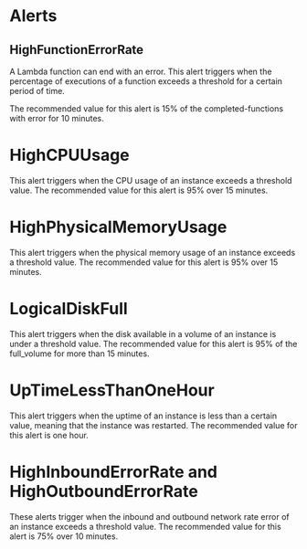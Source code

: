 # Alerts
## HighFunctionErrorRate
A Lambda function can end with an error.
This alert triggers when the percentage of executions of a function exceeds a threshold for a certain period of time.

The recommended value for this alert is 15% of the completed-functions with error for 10 minutes.

# HighCPUUsage
This alert triggers when the CPU usage of an instance exceeds a threshold value.
The recommended value for this alert is 95% over 15 minutes.

# HighPhysicalMemoryUsage
This alert triggers when the physical memory usage of an instance exceeds a threshold value.
The recommended value for this alert is 95% over 15 minutes.

# LogicalDiskFull
This alert triggers when the disk available in a volume of an instance is under a threshold value.
The recommended value for this alert is 95% of the full_volume for more than 15 minutes.

# UpTimeLessThanOneHour
This alert triggers when the uptime of an instance is less than a certain value, meaning that the instance was restarted.
The recommended value for this alert is one hour.

# HighInboundErrorRate and HighOutboundErrorRate
These alerts trigger when the inbound and outbound network rate error of an instance exceeds a threshold value.
The recommended value for this alert is 75% over 10 minutes.
